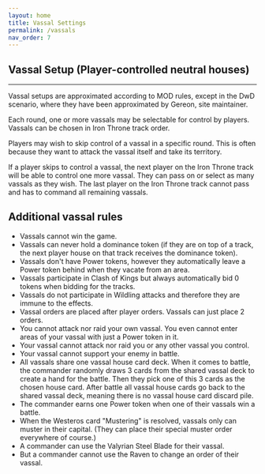 ```yaml
---
layout: home
title: Vassal Settings
permalink: /vassals
nav_order: 7
---
```


## Vassal Setup (Player-controlled neutral houses)

---
Vassal setups are approximated according to MOD rules, except in the DwD scenario, where they have been approximated by Gereon, site maintainer.

Each round, one or more vassals may be selectable for control by players. Vassals can be chosen in Iron Throne track order.

Players may wish to skip control of a vassal in a specific round. This is often because they want to attack the vassal itself and take its territory.

If a player skips to control a vassal, the next player on the Iron Throne track will be able to control one more vassal. They can pass on or select as many vassals as they wish.
The last player on the Iron Throne track cannot pass and has to command all remaining vassals.

## Additional vassal rules

* Vassals cannot win the game.
* Vassals can never hold a dominance token (if they are on top of a track, the next player house on that track receives the dominance token).
* Vassals don't have Power tokens, however they automatically leave a Power token behind when they vacate from an area.
* Vassals participate in Clash of Kings but always automatically bid 0 tokens when bidding for the tracks.
* Vassals do not participate in Wildling attacks and therefore they are immune to the effects.
* Vassal orders are placed after player orders. Vassals can just place 2 orders.
* You cannot attack nor raid your own vassal. You even cannot enter areas of your vassal with just a Power token in it.
* Your vassal cannot attack nor raid you or any other vassal you control.
* Your vassal cannot support your enemy in battle.
* All vassals share one vassal house card deck. When it comes to battle, the commander randomly draws 3 cards from the shared vassal deck to create a hand for the battle. Then they pick one of this 3 cards as the chosen house card. After battle all vassal house cards go back to the shared vassal deck, meaning there is no vassal house card discard pile.
* The commander earns one Power token when one of their vassals win a battle.
* When the Westeros card "Mustering" is resolved, vassals only can muster in their capital. (They can place their special muster order everywhere of course.)
* A commander can use the Valyrian Steel Blade for their vassal.
* But a commander cannot use the Raven to change an order of their vassal.
